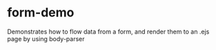 # form-demo
Demonstrates how to flow data from a form, and render them to an .ejs page by using body-parser

